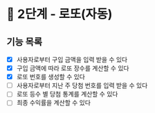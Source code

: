 # 🚀 2단계 - 로또(자동)

## 기능 목록
- [x]  사용자로부터 구입 금액을 입력 받을 수 있다
- [x]  구입 금액에 따라 로또 장수를 계산할 수 있다
- [x]  로또 번호를 생성할 수 있다
- [ ]  사용자로부터 지난 주 당첨 번호를 입력 받을 수 있다
- [ ]  로또 등수 별 당첨 통계를 계산할 수 있다
- [ ]  최종 수익률을 계산할 수 있다